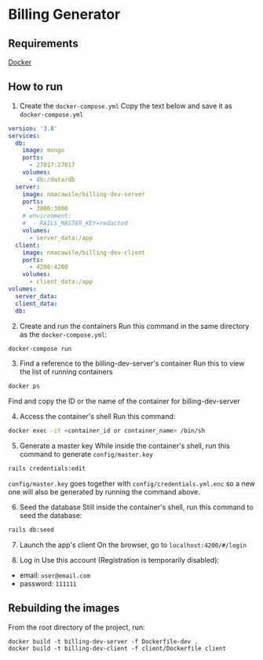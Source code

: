 # Billing Generator

## Requirements
[Docker](https://www.docker.com/)

## How to run

1. Create the  `docker-compose.yml`
Copy the text below and save it as `docker-compose.yml`

```yml
version: '3.8'
services:
  db:
    image: mongo
    ports:
      - 27017:27017
    volumes:
      - db:/data/db
  server:
    image: nmacawile/billing-dev-server
    ports:
      - 3000:3000
    # environment:
    #  - RAILS_MASTER_KEY=redacted
    volumes:
      - server_data:/app
  client:
    image: nmacawile/billing-dev-client
    ports:
      - 4200:4200
    volumes:
      - client_data:/app
volumes: 
  server_data:
  client_data:
  db:

```

2. Create and run the containers
Run this command in the same directory as the `docker-compose.yml`:

```sh
docker-compose run
```

3. Find a reference to the billing-dev-server's container 
Run this to view the list of running containers

```sh
docker ps
```
Find and copy the ID or the name of the container for billing-dev-server

4. Access the container's shell
Run this command:
```sh
docker exec -it <container_id or container_name> /bin/sh
```

5. Generate a master key
While inside the container's shell, run this command to generate `config/master.key`
```sh
rails credentials:edit
```
`config/master.key` goes together with `config/credentials.yml.enc` so a new one will also be generated by running the command above.

6. Seed the database
Still inside the container's shell, run this command to seed the database:

```sh
rails db:seed
```

7. Launch the app's client
On the browser, go to `localhost:4200/#/login`

8. Log in 
Use this account (Registration is temporarily disabled):
  - email: `user@email.com`
  - password: `111111`

## Rebuilding the images
From the root directory of the project, run:

```
docker build -t billing-dev-server -f Dockerfile-dev .
docker build -t billing-dev-client -f client/Dockerfile client
```
